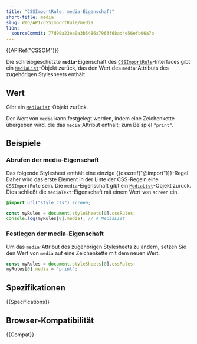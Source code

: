 ```yaml
---
title: "CSSImportRule: media-Eigenschaft"
short-title: media
slug: Web/API/CSSImportRule/media
l10n:
  sourceCommit: 77d90a23ee0a3b5486a7963f68ad4e56efb06a7b
---
```


{{APIRef("CSSOM")}}

Die schreibgeschützte **`media`**-Eigenschaft des
[`CSSImportRule`](/de/docs/Web/API/CSSImportRule)-Interfaces gibt ein [`MediaList`](/de/docs/Web/API/MediaList)-Objekt zurück,
das den Wert des `media`-Attributs des zugehörigen Stylesheets enthält.

## Wert

Gibt ein [`MediaList`](/de/docs/Web/API/MediaList)-Objekt zurück.

Der Wert von `media` kann festgelegt werden, indem eine Zeichenkette übergeben wird, die das `media`-Attribut enthält; zum Beispiel `"print"`.

## Beispiele

### Abrufen der media-Eigenschaft

Das folgende Stylesheet enthält eine einzige {{cssxref("@import")}}-Regel. Daher wird das
erste Element in der Liste der CSS-Regeln eine `CSSImportRule` sein. Die
`media`-Eigenschaft gibt ein [`MediaList`](/de/docs/Web/API/MediaList)-Objekt zurück. Dies schließt
die `mediaText`-Eigenschaft mit einem Wert von `screen` ein.

```css
@import url("style.css") screen;
```

```js
const myRules = document.styleSheets[0].cssRules;
console.log(myRules[0].media); // A MediaList
```

### Festlegen der media-Eigenschaft

Um das `media`-Attribut des zugehörigen Stylesheets zu ändern, setzen Sie den Wert von `media` auf eine Zeichenkette mit dem neuen Wert.

```js
const myRules = document.styleSheets[0].cssRules;
myRules[0].media = "print";
```

## Spezifikationen

{{Specifications}}

## Browser-Kompatibilität

{{Compat}}
